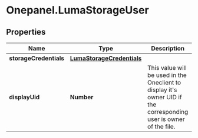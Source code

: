 # Onepanel.LumaStorageUser

## Properties
Name | Type | Description | Notes
------------ | ------------- | ------------- | -------------
**storageCredentials** | [**LumaStorageCredentials**](LumaStorageCredentials.md) |  | 
**displayUid** | **Number** | This value will be used in the Oneclient to display it&#39;s owner UID if the corresponding user is owner of the file.  | [optional] 


